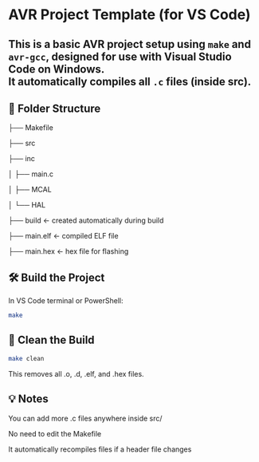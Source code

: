 # AVR Project Template (for VS Code)

This is a basic AVR project setup using `make` and `avr-gcc`, designed for use with **Visual Studio Code** on Windows.  
It automatically compiles all `.c` files (inside src).
-----

## 📁 Folder Structure
├── Makefile

├── src

├── inc

│ ├── main.c

│ ├── MCAL

│ └── HAL

├── build ← created automatically during build

├── main.elf ← compiled ELF file

├── main.hex ← hex file for flashing

## 🛠 Build the Project

In VS Code terminal or PowerShell:

```sh
make
```

## 🔄 Clean the Build
```sh
make clean
```
This removes all .o, .d, .elf, and .hex files.

## 💡 Notes
You can add more .c files anywhere inside src/

No need to edit the Makefile


It automatically recompiles files if a header file changes

